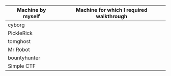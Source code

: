 Machine by myself | Machine for which I required walkthrough
------------ | -------------
cyborg |
PickleRick|
tomghost |
Mr Robot |
bountyhunter|
Simple CTF |
